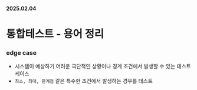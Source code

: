 **2025.02.04**

# 통합테스트 - 용어 정리

### edge case

- 시스템이 예상하기 어려운 극단적인 상황이나 경계 조건에서 발생할 수 있는 테스트 케이스
- `최소, 최대, 한계점` 같은 특수한 조건에서 발생하는 경우를 테스트


